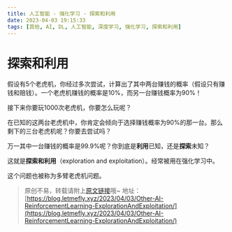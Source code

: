 ```yaml
---
title: 人工智能 - 强化学习 - 探索和利用
date: 2023-04-03 19:15:33
tags: [其他, AI, DL, 人工智能, 深度学习, 强化学习, 探索和利用]
---
```


# 探索和利用

假设有5个老虎机，你经过多次尝试，计算出了其中两台赚钱的概率（假设只有赚钱和赔钱）。一个老虎机赚钱的概率是10%，而另一台赚钱概率为90%！

接下来你要玩1000次老虎机，你要怎么玩呢？

在已知的这两台老虎机中，你肯定会倾向于选择赚钱概率为90%的那一台。那么剩下的三台老虎机呢？你要去尝试吗？

万一其中一台赚钱的概率是99.9%呢？你到底是**利用**已知，还是**探索**未知？

这就是**探索和利用**（exploration and exploitation）。经常被用在强化学习中。

这个问题也被称为多臂老虎机问题。

> 原创不易，转载请附上[原文链接](https://blog.letmefly.xyz/2023/04/03/Other-AI-ReinforcementLearning-ExplorationAndExploitation/)哦~
> 地址：[https://blog.letmefly.xyz/2023/04/03/Other-AI-ReinforcementLearning-ExplorationAndExploitation/](https://blog.letmefly.xyz/2023/04/03/Other-AI-ReinforcementLearning-ExplorationAndExploitation/)
